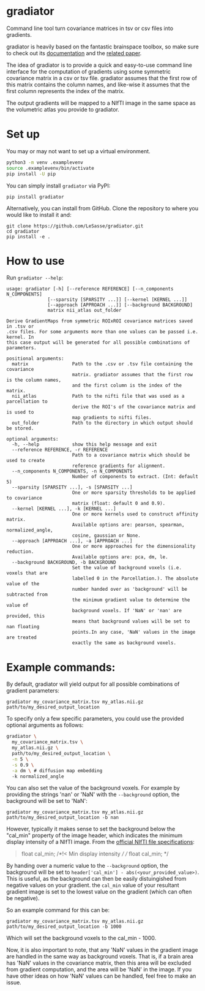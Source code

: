 # gradiator
Command line tool turn covariance matrices in tsv or csv files into gradients.


gradiator is heavily based on the fantastic brainspace toolbox, so make sure to
check out its [documentation](https://brainspace.readthedocs.io/en/latest/index.html)
and the [related paper](https://www.nature.com/articles/s42003-020-0794-7).

The idea of gradiator is to provide a quick and easy-to-use command line interface for the
computation of gradients using some symmetric covariance matrix in a csv or tsv file. gradiator
assumes that the first row of this matrix contains the column names, and like-wise it assumes
that the first column represents the index of the matrix.

The output gradients will be mapped to a NIfTI image in the same space as the volumetric atlas
you provide to gradiator.

# Set up

You may or may not want to set up a virtual environment.

```sh
python3 -m venv .examplevenv
source .examplevenv/bin/activate
pip install -U pip
```

You can simply install `gradiator` via PyPI:

```
pip install gradiator
```

Alternatively, you can install from GitHub.
Clone the repository to where you would like to install it and:
```
git clone https://github.com/LeSasse/gradiator.git
cd gradiator
pip install -e .
```

# How to use

Run `gradiator --help`:

```
usage: gradiator [-h] [--reference REFERENCE] [--n_components N_COMPONENTS]
               [--sparsity [SPARSITY ...]] [--kernel [KERNEL ...]]
               [--approach [APPROACH ...]] [--background BACKGROUND]
               matrix nii_atlas out_folder

Derive GradientMaps from symmetric ROIxROI covariance matrices saved in .tsv or
.csv files. For some arguments more than one values can be passed i.e. kernel. In
this case output will be generated for all possible combinations of parameters.

positional arguments:
  matrix                Path to the .csv or .tsv file containing the covariance
                        matrix. gradiator assumes that the first row is the column names,
                        and the first column is the index of the matrix.
  nii_atlas             Path to the nifti file that was used as a parcellation to
                        derive the ROI's of the covariance matrix and is used to
                        map gradients to nifti files.
  out_folder            Path to the directory in which output should be stored.

optional arguments:
  -h, --help            show this help message and exit
  --reference REFERENCE, -r REFERENCE
                        Path to a covariance matrix which should be used to create
                        reference gradients for alignment.
  --n_components N_COMPONENTS, -n N_COMPONENTS
                        Number of components to extract. (Int: default 5)
  --sparsity [SPARSITY ...], -s [SPARSITY ...]
                        One or more sparsity thresholds to be applied to covariance
                        matrix (float: default 0 and 0.9).
  --kernel [KERNEL ...], -k [KERNEL ...]
                        One or more kernels used to construct affinity matrix.
                        Available options are: pearson, spearman, normalized_angle,
                        cosine, gaussian or None.
  --approach [APPROACH ...], -a [APPROACH ...]
                        One or more approaches for the dimensionality reduction.
                        Available options are: pca, dm, le.
  --background BACKGROUND, -b BACKGROUND
                        Set the value of background voxels (i.e. voxels that are
                        labelled 0 in the Parcellation.). The absolute value of the
                        number handed over as 'background' will be subtracted from
                        the minimum gradient value to determine the value of
                        background voxels. If 'NaN' or 'nan' are provided, this
                        means that background values will be set to nan floating
                        points.In any case, 'NaN' values in the image are treated
                        exactly the same as background voxels.

```

# Example commands:

By default, gradiator will yield output for all possible combinations of gradient parameters:

```
gradiator my_covariance_matrix.tsv my_atlas.nii.gz path/to/my_desired_output_location
```

To specify only a few specific parameters, you could use the provided optional arguments as follows:

```sh
gradiator \
  my_covariance_matrix.tsv \
  my_atlas.nii.gz \
  path/to/my_desired_output_location \
  -n 5 \
  -s 0.9 \
  -a dm \ # diffusion map embedding
  -k normalized_angle
```

You can also set the value of the background voxels. For example by providing the strings
'nan' or 'NaN' with the `--background` option, the background will be set to 'NaN':

```
gradiator my_covariance_matrix.tsv my_atlas.nii.gz path/to/my_desired_output_location -b nan
```


However, typically it makes sense to set the background below the "cal_min" property of
the image header, which indicates the minimum display intensity of a NIfTI image.
From the [official NIfTI file specifications](https://nifti.nimh.nih.gov/pub/dist/src/niftilib/nifti1.h):

>  float cal_min;       /*!< Min display intensity */  /* float cal_min;       */

By handing over a numeric value to the `--background` option, the background will be set to 
`header['cal_min'] - abs(<your_provided_value>)`. This is useful, as the background can then
be easily distuingished from negative values on your gradient. the `cal_min` value of your resultant
gradient image is set to the lowest value on the gradient (which can often be negative).

So an example command for this can be:

```
gradiator my_covariance_matrix.tsv my_atlas.nii.gz path/to/my_desired_output_location -b 1000
```

Which will set the background voxels to the cal_min - 1000.

Now, it is also important to note, that any 'NaN' values in the gradient image are handled in the
same way as background voxels. That is, if a brain area has 'NaN' values in the covariance matrix,
then this area will be excluded from gradient computation, and the area will be 'NaN' in the image.
If you have other ideas on how 'NaN' values can be handled, feel free to make an issue.